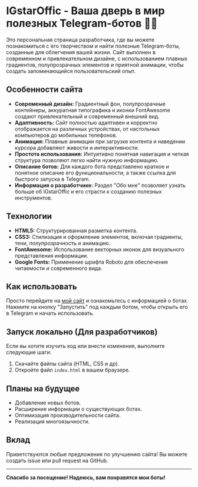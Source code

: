 # IGstarOffic - Ваша дверь в мир полезных Telegram-ботов 🤖✨

Это персональная страница разработчика, где вы можете познакомиться с его творчеством и найти полезные Telegram-боты, созданные для облегчения вашей жизни. Сайт выполнен в современном и привлекательном дизайне, с использованием плавных градиентов, полупрозрачных элементов и приятной анимации, чтобы создать запоминающийся пользовательский опыт.

## Особенности сайта

*   **Современный дизайн:** Градиентный фон, полупрозрачные контейнеры, аккуратная типографика и иконки FontAwesome создают привлекательный и современный внешний вид.
*   **Адаптивность:**  Сайт полностью адаптивен и корректно отображается на различных устройствах, от настольных компьютеров до мобильных телефонов.
*   **Анимация:**  Плавные анимации при загрузке контента и наведении курсора добавляют живости и интерактивности.
*   **Простота использования:**  Интуитивно понятная навигация и четкая структура позволяют легко найти нужную информацию.
*   **Описание ботов:**  Для каждого бота представлено краткое и понятное описание его функциональности, а также ссылка для быстрого запуска в Telegram.
*   **Информация о разработчике:**  Раздел "Обо мне" позволяет узнать больше об IGstarOffic и его страсти к созданию полезных инструментов.

## Технологии

*   **HTML5:**  Структурированная разметка контента.
*   **CSS3:**  Стилизация и оформление элементов, включая градиенты, тени, полупрозрачность и анимацию.
*   **FontAwesome:**  Использование векторных иконок для визуального представления информации.
*   **Google Fonts:**  Применение шрифта Roboto для обеспечения читаемости и современного вида.

## Как использовать

Просто перейдите на [мой сайт](https://igstaroffic.github.io/info.gihub.io/) и ознакомьтесь с информацией о ботах.  Нажмите на кнопку "Запустить" под каждым ботом, чтобы открыть его в Telegram и начать использовать.

## Запуск локально (Для разработчиков)

Если вы хотите изучить код или внести изменения, выполните следующие шаги:

1.  Скачайте файлы сайта (HTML, CSS и др).
2.  Откройте файл `index.html` в вашем браузере.

## Планы на будущее

*   Добавление новых ботов.
*   Расширение информации о существующих ботах.
*   Оптимизация производительности сайта.
*   Реализация многоязычности.

## Вклад

Приветствуются любые предложения по улучшению сайта!  Вы можете создать issue или pull request на GitHub.

-----

**Спасибо за посещение! Надеюсь, вам понравятся мои боты!**
